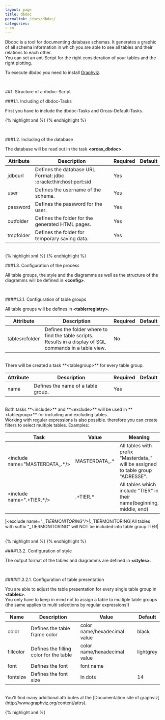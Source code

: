 ```yaml
---
layout: page
title: dbdoc
permalink: /docs/dbdoc/
categories: 
- en
---
```


Dbdoc is a tool for documenting database schemas. It generates a graphic of all schema information in which you are able to see all tables and their relations to each other.
<br/>You can set an ant-Script for the right consideration of your tables and the right plotting.

To execute dbdoc you need to install [Graphviz](http://www.graphviz.org/Download_windows.php).

<br/>

##1. Structure of a dbdoc-Script

###1.1. Including of dbdoc-Tasks

First you have to include the dbdoc-Tasks and Orcas-Default-Tasks.

{% highlight xml %}
<import file="${orcas_dir}/orcas_default_tasks.xml"/>
<import file="${orcas_dbdoc_dir}/orcas_dbdoc_tasks.xml"/>
{% endhighlight %}

<br/>

###1.2. Including of the database

The database will be read out in the task **&lt;orcas_dbdoc&gt;**.

|Attribute|Description|Required|Default|
|---------|-----------|--------|-------|
|jdbcurl  |Defines the database URL. <br/>Format: jdbc :oracle:thin:host:port:sid|Yes||
|user     |Defines the username of the schema.|Yes||
|password |Defines the password for the user. |Yes||
|outfolder|Defines the folder for the generated HTML pages.|Yes||
|tmpfolder|Defines the folder for temporary saving data. |Yes||

<br/>
{% highlight xml %}
<orcas_dbdoc jdbcurl="${jdbc_url}" user="${demo_user}" password="${demo_password}" outfolder="${output}" tmpfolder="${tmpdir}/">
{% endhighlight %}

<br/>

###1.3. Configuration of the process

All table groups, the style and the diagramms as well as the structure of the diagramms will be defined in **&lt;config&gt;**.

<br/>

####1.3.1. Configuration of table groups

All table groups will be defines in **&lt;tablerregistry&gt;**.

|Attribute|Description|Required|Default|
|---------|-----------|--------|-------|
|tablesrcfolder|Defines the folder where to find the table scripts. <br/>Results in a display of SQL commands in a table view.|No||

<br/>
There will be created a task **&lt;tablegroup&gt;** for every table group.

|Attribute|Description|Required|Default|
|---------|-----------|--------|-------|
|name     |Defines the name of a table group.|Yes||

<br/>
Both tasks **&lt;include&gt;** and **&lt;exclude&gt;** will be used in **&lt;tablegroup&gt;** for including and excluding tables.
<br/>Working with regular expressions is also possible. therefore you can create filters to select multiple tables.
Examples:

|Task|Value|Meaning|
|----|-----|---------|
|&lt;include name="MASTERDATA_.*/&gt;|MASTERDATA_.*|All tables with prefix "Masterdata_" will be assigned to table group "ADRESSE".|
|&lt;include name=".+TIER.*/&gt;|.+TIER.*|All tables which include "TIER" in their name(beginning, middle, end)|

|&lt;exclude name=".*_TIERMONITORING"/&gt;|.*_TIERMONITORING|All tables with suffix "_TIERMONITORING" will NOT be included into table group TIER|

<br/>
{% highlight xml %}
<tableregistry tablesrcfolder="tables">

  <tablegroup name="TIERDISPATCH">
    <include name=".*DISPATCH.*"/>
    <include name="TIEROWNER"/>
  </tablegroup>

  <tablegroup name="SLAUGHTER">
    <include name="SLAUGHT.*"/>
    <include name="TYPE_GRADE"/>
    <include name="TYP_TIERCATEGORY"/>
</tablegroup>
{% endhighlight %}

<br/>

####1.3.2. Configuration of style

The output format of the tables and diagramms are defined in **&lt;styles&gt;**.

<br/>

#####1.3.2.1. Configuration of table presentation

You are able to adjust the table presentation for every single table group in **&lt;tables&gt;**.
<br/>You only have to keep in mind not to assign a table to multiple table groups (the same applies to multi selections by regular expressions!)

|Name|Description|Value|Default|
|----|-----------|--------|-------|
|color|Defines the table frame color|color name/hexadecimal value|black|
|fillcolor|Defines the filling color for the table|color name/hexadecimal value|lightgrey|
|font|Defines the font|font name||
|fontsize|Defines the font size|In dots|14|

<br/>
You'll find many additional attributes at the [Documentation site of graphviz](http://www.graphviz.org/content/attrs).

{% highlight xml %}
<tables>
  <style name="fillcolor" value="#FFE500" tablegroup="TIER"/>
  <style name="fontsize"  value="18"      tablegroup="TIER"/>
  <style name="color"     value="green"   tablegroup="TIER"/>
  <style name="fillcolor" value="#FFE500" tablegroup="TIERNUMBERS"/>
  <style name="fillcolor" value="#FF6600" tablegroup="BUSINESSESTABLISHMENT"/>
  <style name="fillcolor" value="#FF9900" tablegroup="ADRESSE"/>
</tables>
{% endhighlight %}

<br/>

#####1.3.2.2. Configuration of table presentation

All style groups are defined in **&lt;diagrams&gt;** and can be selected in the next step (diagramm generation) in **&lt;diagram&gt;**.
<br/>There will be created a task **&lt;stylegroup&gt;** for every style group.

|Name|Description|Value|Default|
|----|-----------|--------|-------|
|dotexecutable|Style group template|Style group name|dot|

<br/>
There are six different style groups:

<table>
  <tr>
    <td><b>dot</b></td>
    <td><b>fdp</b></td>
    <td><b>sfdp</b></td>
  </tr>
  <tr>
    <td><img src="{{site.baseurl}}/assets/Tables_dot.jpg"/></td>
    <td><img src="{{site.baseurl}}/assets/Tables_fdp.jpg"/></td>
    <td><img src="{{site.baseurl}}/assets/Tables_sfdp.jpg"/></td>
  </tr>
  <tr>
    <td><b>circo</b></td>
    <td><b>neato</b></td>
    <td><b>twopi</b></td>
  </tr>
  <tr>
    <td><img src="{{site.baseurl}}/assets/Tables_circo.jpg"/></td>
    <td><img src="{{site.baseurl}}/assets/Tables_neato.jpg"/></td>
    <td><img src="{{site.baseurl}}/assets/Tables_twopi.jpg"/></td>
  </tr>
</table>

<br/>
Every style group can be adjusted with **&lt;style&gt;**.
<br/>Possible parameters:

|Name|Description|Value|Default|
|----|-----------|-----|-------|
|overlap|Defines whether tables can be overlapping in a presentation or not|true/false|false|
|nodesep|Defines the horizontal space (Inches) between tables. (Only valid with dot).|1-n|1|
|ranksep|Defines the vertical space (Inches) between tables. (Only valid with dot and twopi)|1-n|2|
|splines|Defines whether and how table connections are displayed. |(empty), true, false, polyline|polyline|

<br/>

You'll find many additional attributes at the [Documentation site of graphviz](http://www.graphviz.org/content/attrs). Not all attributes are supported by all style groups.

{% highlight xml %}
<diagrams>
  <stylegroup name="style1" dotexecutable="dot">
    <style name="nodesep" value="1"/>
    <style name="ranksep" value="1"/>
    <style name="splines" value="polyline"/>
  </stylegroup>
</diagrams>
{% endhighlight %}

<br/>

####1.3.3. Configuration of diagramm structure

You can define the names and hierarchy of diagrams in **&lt;diagram&gt;**.

|Attribute|Description|Required|Default|
|---------|-----------|--------|-------|
|label    |Diagramm label can be what you want.|Yes||
|stylegroup|Selection of an existing style group. |No||
|subinnclude|Defines the presentation format of the diagram. <br/>(diagrams_only/diagrams_with_tables/tables)|No||
|tablegroup|Defines the tables and table groups belonging to the diagram.|No||

<br/>
All three presentation formats of a diagram differ in size of the presented contents.

<table>
  <tr>
    <td>
      <b>diagrams_only</b>
      <br/>
      <img src="{{site.baseurl}}/assets/Diagrams_only.jpg"/>
    </td>
    <td>
--------------------------------------------------------------------------------------------------------------------------------------------------------
      Hierarchically subordinated diagrams with their table groups and linking between them will be displayed here.
      <br/>Single tables will not be displayed.
      <br/>(Mainly interesting for the main diagram)
    </td>
  </tr>
  <tr>
    <td>
    <b>diagrams_with_tables</b>
      <br/>
      <img src="{{site.baseurl}}/assets/Diagrams_with_tables.jpg"/>
    </td>
    <td>
      Hierarchically subordinated diagrams with their table groups and linking between them will be displayed here.
      <br/>(Error-prone presentation)
    </td>
  </tr>
  <tr>
    <td>
    <b>tables</b>
      <br/>
      <img src="{{site.baseurl}}/assets/Tables_dot.jpg"/>
    </td>
    <td>
      All hierarchically subordinated tables with linking between them will be displayed here.
      <br/>Subordinated diagram structures will not be considered.
      <br/>(Chaotic with many tables)
    </td>
  </tr>
</table>

<br/>
The hierarchical structure of the a diagram will be achieved by nesting **&lt;diagram&gt;** tasks.
<br/> The presentation form "diagrams_only" should be chosen for the main diagram (which includes all further diagrams) to achieve a clear presentation.
<br/>To select all table groups, you have to set "tablegroup" to ".*".

{% highlight xml %}
<diagram label="Milk production" stylegroup="style1" subinnclude="diagrams_only" tablegroup=".*"/>
{% endhighlight %}

If you are going to execute this,all table group with all associated tables will be loaded and displayed because there are no hierarchically subordinated diagrams.
<br/>With a big amount of included tables, this can get complex very fast.
<br/>Because of this, there is the possibility to summarize tale groups to diagrams, with are hierarchically subordinated to the main diagram.

If you take the world as an example, there will be a diagram called "world". For this diagram you have a subordinated diagram for each continent. For a continent diagram you will have subordinated state diagrams and so on.

{% highlight xml %}
<diagram label="The world" subinnclude="diagrams_only" tablegroup=".*">

  <diagram label="Europe" subinnclude="diagrams_with_tables">
    <diagram label="Germany" subinnclude="tables">
      <diagram label="Baden_Wuerttemberg" tablegroup="Baden_Wuerttemberg"/>
      <diagram label="Bavaria" tablegroup="Bavaria"/>
    </diagram>
    <diagram label="Spin" tablegroup="Spain"/>
  </diagram>

  <diagram label="South America" subinnclude="tables">
    <diagram label="Brasil" tablegroup="Brasil"/>
    <diagram label="Chile" tablegroup="Chile"/>
    <diagram label="Columbia" tablegroup="Columbia"/>
  </diagram>

</diagram>
{% endhighlight %}

If you are going to execute this Code, there will be a diagram for "Europe" with subordinated diagrams "Spain" and "Germany" ("Germany" has to more subordinated diagrams for the federa states Bavaria and Baden-Württemberg).
![]({{site.baseurl}}/assets/Europa.jpg)

##Example project dbdoc_demo

You will find an example project at examples\dbdoc_demo\build.xml and also be able to execute this and to use it as a basement for your own projects.
<br/>For example data there is a data model für milk production.
<br/>Here you will find the main diagram. The gray rectangles are hierarchically subordinated diagrams.
![]({{site.baseurl}}/assets/Diagrams_only.jpg)

<br/>
These can be used and offer a presentation of the table group on an extra page.

![]({{site.baseurl}}/assets/Unterdiagramm.jpg)

<br/>
Single tables can also be selected and will display associated SQL-Queries of included table directories.

![]({{site.baseurl}}/assets/abgang_hat_praemie.jpg)
